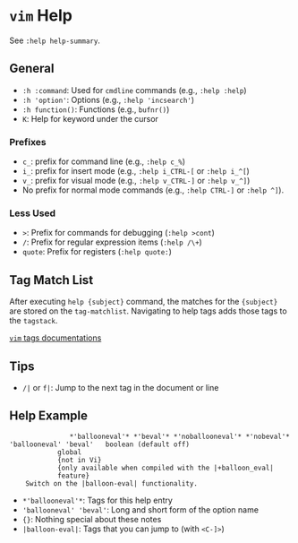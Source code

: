 # `vim` Help

See `:help help-summary`.

## General

- `:h :command`: Used for `cmdline` commands (e.g., `:help :help`)
- `:h 'option'`: Options (e.g., `:help 'incsearch'`)
- `:h function()`: Functions (e.g., `bufnr()`)
- `K`: Help for keyword under the cursor

### Prefixes

- `c_`: prefix for command line (e.g., `:help c_%`)
- `i_`: prefix for insert mode (e.g., `:help i_CTRL-[` or `:help i_^[`)
- `v_`: prefix for visual mode (e.g., `:help v_CTRL-]` or `:help v_^]`)
- No prefix for normal mode commands (e.g., `:help CTRL-]` or `:help ^]`).

### Less Used

- `>`: Prefix for commands for debugging (`:help >cont`)
- `/`: Prefix for regular expression items (`:help /\+`)
- `quote`: Prefix for registers (`:help quote:`)

## Tag Match List

After executing `help {subject}` command, the matches for the `{subject}` are stored on the `tag-matchlist`. Navigating to help tags adds those tags to the `tagstack`. 

[`vim` tags documentations](vim-tags.md)

## Tips

* `/|` or `f|`: Jump to the next tag in the document or line

## Help Example

			       *'ballooneval'* *'beval'* *'noballooneval'* *'nobeval'*
	'ballooneval' 'beval'	boolean	(default off)
				global
				{not in Vi}
				{only available when compiled with the |+balloon_eval|
				feature}
		Switch on the |balloon-eval| functionality.

- `*'ballooneval'*`: Tags for this help entry
- `'ballooneval' 'beval'`: Long and short form of the option name
- `{}`: Nothing special about these notes
- `|balloon-eval|`: Tags that you can jump to (with `<C-]>`)
